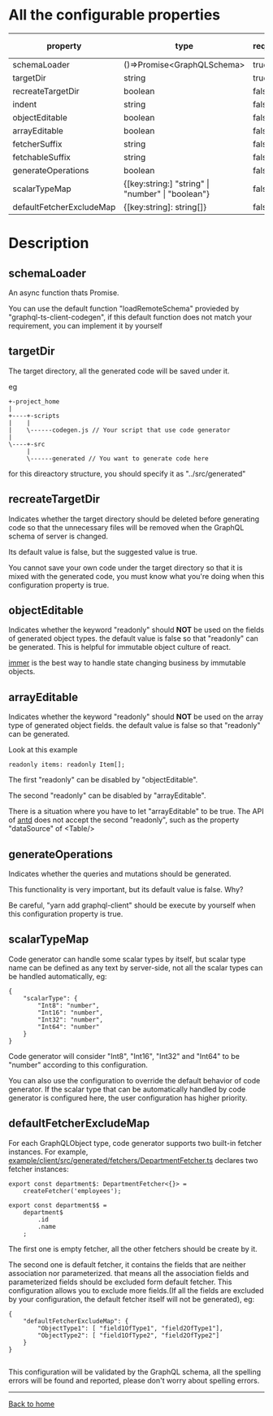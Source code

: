 # All the configurable properties

|property|type|required|default value|
|--------|----|--------|-------------|
|schemaLoader|()=>Promise&lt;GraphQLSchema&gt;|true||
|targetDir|string|true||
|recreateTargetDir|boolean|false|false|
|indent|string|false|"\t"|
|objectEditable|boolean|false|false|
|arrayEditable|boolean|false|false|
|fetcherSuffix|string|false|"Fetcher"|
|fetchableSuffix|string|false|"Fetchable"|
|generateOperations|boolean|false|false|
|scalarTypeMap|{[key:string:] "string" \| "number" \| "boolean"}|false||
|defaultFetcherExcludeMap|{[key:string]: string[]}|false||

# Description

## schemaLoader
An async function thats Promise<GraphQLSchema>.

You can use the default function "loadRemoteSchema" provieded by "graphql-ts-client-codegen", if this default function does not match your requirement, you can implement it by yourself

## targetDir
The target directory, all the generated code will be saved under it.

eg
```
+-project_home
|
+----+-scripts
|    |
|    \------codegen.js // Your script that use code generator
|
\----+-src
     |
     \------generated // You want to generate code here
```
for this direactory structure, you should specify it as "../src/generated"

## recreateTargetDir
Indicates whether the target directory should be deleted before generating code so that the unnecessary files will be removed when the GraphQL schema of server is changed.

Its default value is false, but the suggested value is true. 

You cannot save your own code under the target directory so that it is mixed with the generated code,  you must know what you're doing when this configuration property is true.


## objectEditable
Indicates whether the keyword "readonly" should **NOT** be used on the fields of generated object types. the default value is false so that "readonly" can be generated. This is helpful for immutable object culture of react. 

[immer](https://github.com/immerjs/immer) is the best way to handle state changing business by immutable objects.


## arrayEditable
Indicates whether the keyword "readonly" should **NOT** be used on the array type of generated object fields. the default value is false so that "readonly" can be generated.

Look at this example

```
readonly items: readonly Item[];
```
The first "readonly" can be disabled by "objectEditable".

The second "readonly" can be disabled by "arrayEditable".

There is a situation where you have to let "arrayEditable" to be true. The API of [antd](https://ant.design/) does not accept the second "readonly", such as the property "dataSource" of &lt;Table/&gt;


## generateOperations
Indicates whether the queries and mutations should be generated.

This functionality is very important, but its default value is false. Why?

Be careful, "yarn add graphql-client" should be execute by yourself when this configuration property is true.

## scalarTypeMap

Code generator can handle some scalar types by itself, but scalar type name can be defined as any text by server-side, not all the scalar types can be handled automatically, eg:

```
{
	"scalarType": { 
		"Int8": "number", 
		"Int16": "number",
		"Int32": "number", 
		"Int64": "number"
	}
}
```
Code generator will consider "Int8", "Int16", "Int32" and "Int64" to be "number" according to this configuration.

You can also use the configuration to override the default behavior of code generator. If the scalar type that can be automatically handled by code generator is configured here, the user configuration has higher priority.

## defaultFetcherExcludeMap

For each GraphQLObject type, code generator supports two built-in fetcher instances. For example, [example/client/src/generated/fetchers/DepartmentFetcher.ts](https://github.com/babyfish-ct/graphql-ts-client/blob/master/example/client/src/generated/fetchers/DepartmentFetcher.ts) declares two fetcher instances:
```
export const department$: DepartmentFetcher<{}> = 
	createFetcher('employees');

export const department$$ = 
	department$
		.id
		.name
	;
```
The first one is empty fetcher, all the other fetchers should be create by it.

The second one is default fetcher, it contains the fields that are neither association nor parameterized. that means all the association fields and parameterized fields should be excluded form default fetcher. This configuration allows you to exclude more fields.(If all the fields are excluded by your configuration, the default fetcher itself will not be generated), eg:

```
{
	"defaultFetcherExcludeMap": {
		"ObjectType1": [ "field1OfType1", "field2OfType1"],
		"ObjectType2": [ "field1OfType2", "field2OfType2"]
	}
}
	
```

This configuration will be validated by the GraphQL schema, all the spelling errors will be found and reported, please don't worry about spelling errors.

____________________

[Back to home](https://github.com/babyfish-ct/graphql-ts-client)